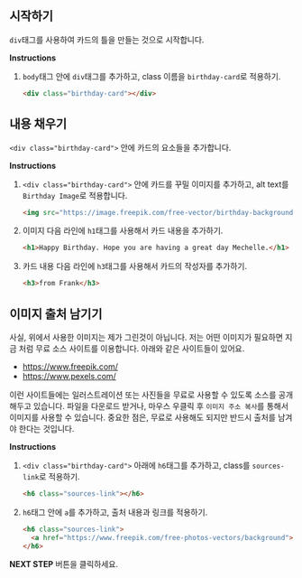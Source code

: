 ## 시작하기
`div`태그를 사용하여 카드의 틀을 만들는 것으로 시작합니다.

**Instructions**
1. `body`태그 안에 `div`태그를 추가하고, class 이름을 `birthday-card`로 적용하기. 
    ```html
    <div class="birthday-card"></div>
    ```



## 내용 채우기
`<div class="birthday-card">` 안에 카드의 요소들을 추가합니다. 

**Instructions**
1. `<div class="birthday-card">` 안에 카드를 꾸밀 이미지를 추가하고, alt text를 `Birthday Image`로 적용합니다. 
    ```html
    <img src="https://image.freepik.com/free-vector/birthday-background-with-hand-drawn-gift_23-2147645419.jpg" alt="Birthday Image">
    ```
1. 이미지 다음 라인에 `h1`태그를 사용해서 카드 내용을 추가하기.  
    ```html
    <h1>Happy Birthday. Hope you are having a great day Mechelle.</h1> 
    ```
1. 카드 내용 다음 라인에 `h3`태그를 사용해서 카드의 작성자를 추가하기. 
    ```html
    <h3>from Frank</h3>
    ```



## 이미지 출처 남기기
사실, 위에서 사용한 이미지는 제가 그린것이 아닙니다. 저는 어떤 이미지가 필요하면 지금 처럼 무료 소스 사이트를 이용합니다. 아래와 같은 사이트들이 있어요.
* https://www.freepik.com/
* https://www.pexels.com/

이런 사이트들에는 일러스트레이션 또는 사진들을 무료로 사용할 수 있도록 소스를 공개해두고 있습니다. 파일을 다운로드 받거나, 마우스 우클릭 후 `이미지 주소 복사`를 통해서 이미지를 사용할 수 있습니다. 중요한 점은, 무료로 사용해도 되지만 반드시 출처를 남겨야 한다는 것입니다.

**Instructions**
1. `<div class="birthday-card">` 아래에 `h6`태그를 추가하고, class를 `sources-link`로 적용하기.
    ```html
    <h6 class="sources-link"></h6>
    ```
1. `h6`태그 안에 `a`를 추가하고, 출처 내용과 링크를 적용하기.  
    ```html
    <h6 class="sources-link">
      <a href="https://www.freepik.com/free-photos-vectors/background">Background vector created by Freepik</a>
    </h6> 
    ```



**NEXT STEP** 버튼을 클릭하세요.